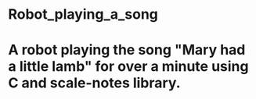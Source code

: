 # Robot_playing_a_song
<h1> A robot playing the song "Mary had a little lamb" for over a minute using C and scale-notes library. </h1> 
